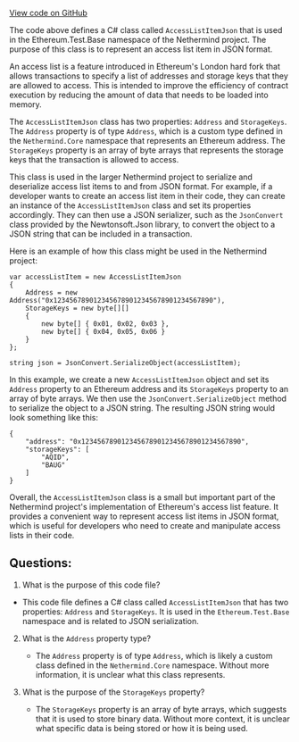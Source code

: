 [View code on GitHub](https://github.com/nethermindeth/nethermind/Ethereum.Test.Base/AccessListJson.cs)

The code above defines a C# class called `AccessListItemJson` that is used in the Ethereum.Test.Base namespace of the Nethermind project. The purpose of this class is to represent an access list item in JSON format. 

An access list is a feature introduced in Ethereum's London hard fork that allows transactions to specify a list of addresses and storage keys that they are allowed to access. This is intended to improve the efficiency of contract execution by reducing the amount of data that needs to be loaded into memory. 

The `AccessListItemJson` class has two properties: `Address` and `StorageKeys`. The `Address` property is of type `Address`, which is a custom type defined in the `Nethermind.Core` namespace that represents an Ethereum address. The `StorageKeys` property is an array of byte arrays that represents the storage keys that the transaction is allowed to access. 

This class is used in the larger Nethermind project to serialize and deserialize access list items to and from JSON format. For example, if a developer wants to create an access list item in their code, they can create an instance of the `AccessListItemJson` class and set its properties accordingly. They can then use a JSON serializer, such as the `JsonConvert` class provided by the Newtonsoft.Json library, to convert the object to a JSON string that can be included in a transaction. 

Here is an example of how this class might be used in the Nethermind project:

```
var accessListItem = new AccessListItemJson
{
    Address = new Address("0x1234567890123456789012345678901234567890"),
    StorageKeys = new byte[][]
    {
        new byte[] { 0x01, 0x02, 0x03 },
        new byte[] { 0x04, 0x05, 0x06 }
    }
};

string json = JsonConvert.SerializeObject(accessListItem);
```

In this example, we create a new `AccessListItemJson` object and set its `Address` property to an Ethereum address and its `StorageKeys` property to an array of byte arrays. We then use the `JsonConvert.SerializeObject` method to serialize the object to a JSON string. The resulting JSON string would look something like this:

```
{
    "address": "0x1234567890123456789012345678901234567890",
    "storageKeys": [
        "AQID",
        "BAUG"
    ]
}
```

Overall, the `AccessListItemJson` class is a small but important part of the Nethermind project's implementation of Ethereum's access list feature. It provides a convenient way to represent access list items in JSON format, which is useful for developers who need to create and manipulate access lists in their code.
## Questions: 
 1. What is the purpose of this code file?
   - This code file defines a C# class called `AccessListItemJson` that has two properties: `Address` and `StorageKeys`. It is used in the `Ethereum.Test.Base` namespace and is related to JSON serialization.

2. What is the `Address` property type?
   - The `Address` property is of type `Address`, which is likely a custom class defined in the `Nethermind.Core` namespace. Without more information, it is unclear what this class represents.

3. What is the purpose of the `StorageKeys` property?
   - The `StorageKeys` property is an array of byte arrays, which suggests that it is used to store binary data. Without more context, it is unclear what specific data is being stored or how it is being used.